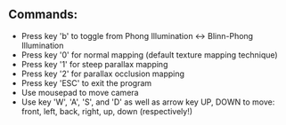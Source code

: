 
## Commands:
- Press key 'b' to toggle from Phong Illumination <-> Blinn-Phong Illumination
- Press key '0' for normal mapping (default texture mapping technique)
- Press key '1' for steep parallax mapping
- Press key '2' for parallax occlusion mapping
- Press key 'ESC' to exit the program
- Use mousepad to move camera
- Use key 'W', 'A', 'S', and 'D' as well as arrow key UP, DOWN to move: front, left, back, right, up, down (respectively!)



